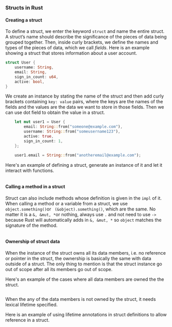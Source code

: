 ### Structs in Rust

#### Creating a struct

To define a struct, we enter the keyword `struct` and name the entire struct. A struct’s name should describe the significance of the pieces of data being grouped together. Then, inside curly brackets, we define the names and types of the pieces of data, which we call *fields*. Here is an example showing a struct that stores information about a user account.

```rust
struct User {
    username: String,
    email: String,
    sign_in_count: u64,
    active: bool,
}
```

We create an instance by stating the name of the struct and then add curly brackets containing `key: value` pairs, where the keys are the names of the fields and the values are the data we want to store in those fields.  Then we can use dot field to obtain the value in a struct.

```rust
    let mut user1 = User {
        email: String::from("someone@example.com"),
        username: String::from("someusername123"),
        active: true,
        sign_in_count: 1,
    };

    user1.email = String::from("anotheremail@example.com");
```

Here's an example of defining a struct, generate an instance of it and let it interact with functions.

<div class="flex-container vis_block" style="position:relative; margin-left:-75px; margin-right:-75px; display: flex;">
  <object type="image/svg+xml" class="move_different_scope code_panel" data="assets/code_examples/struct_rect/vis_code.svg"></object>
  <object type="image/svg+xml" class="move_different_scope tl_panel" data="assets/code_examples/struct_rect/vis_timeline.svg" style="width: auto;" onmouseenter="helpers('struct_rect')"></object>
</div>

<!-- ```rust
struct Rect {
    w: u32,
    h: u32,
}

fn main() {
    let r = Rect {
        w: 30,
        h: 50,
    };

    println!(
        "The area of the rectangle is {} square pixels.",
        area(&r)
    );
    
    println!(
    	"The height of that is {}.", r.h
    );
}

fn area(rect: &Rect) -> u32 {
    rect.w * rect.h
}
``` -->

#### Calling a method in a struct

Struct can also include methods whose definition is given in the ```impl``` of it.  When calling a method or a variable from a struct, we use ```object.something()```or ``` (&object).something()```, which are the same. No matter it is a ```&, &mut, *```or nothing, always use ```.``` and not need to use ```->``` because Rust will automatically adds in ```&, &mut, *``` so ```object``` matches the signature of the method. 

<div class="flex-container vis_block" style="position:relative; margin-left:-75px; margin-right:-75px; display: flex;">
  <object type="image/svg+xml" class="move_different_scope code_panel" data="assets/code_examples/struct_rect2/vis_code.svg"></object>
  <object type="image/svg+xml" class="move_different_scope tl_panel" data="assets/code_examples/struct_rect2/vis_timeline.svg" style="width: auto;" onmouseenter="helpers('struct_rect2')"></object>
</div>

<!-- ```rust
struct Rectangle {
    width: u32,
    height: u32,
}

impl Rectangle {
    fn area(&self) -> u32 {
        self.width * self.height
    }
}

fn print_area(rect: &Rectangle) {
    println!(
        "The area of the rectangle is {} square pixels.",
       	rect.area() // dot even though it's actually a reference
    );
}

fn main() {
    let r = Rectangle {
        width: 30,
        height: 50,
    };

   	print_area(&r);
}

``` -->



#### Ownership of struct data

When the instance of the struct owns all its data members, i.e. no reference or pointer in the struct, the ownership is basically the same with data outside of a struct. The only thing to mention is that the struct instance go out of scope after all its members go out of scope.

Here's an example of the cases where all data members are owned the the struct.

<div class="flex-container vis_block" style="position:relative; margin-left:-75px; margin-right:-75px; display: flex;">
  <object type="image/svg+xml" class="move_different_scope code_panel" data="assets/code_examples/struct_string/vis_code.svg"></object>
  <object type="image/svg+xml" class="move_different_scope tl_panel" data="assets/code_examples/struct_string/vis_timeline.svg" style="width: auto;" onmouseenter="helpers('struct_string')"></object>
</div>

<!-- ```rust
struct Foo {
    x: i32,
    y: String,
}

fn main() {
    let _y = String :: from("bar");
    let f = Foo { x: 5, y: _y };
    println!("{}", f.x);
    println!("{}", f.y);
}
``` -->

When the any of the data members is not owned by the struct, it needs lexical lifetime specified. 

Here is an example of using lifetime annotations in struct definitions to allow reference in a struct.

<div class="flex-container vis_block" style="position:relative; margin-left:-75px; margin-right:-75px; display: flex;">
  <object type="image/svg+xml" class="move_different_scope code_panel" data="assets/code_examples/struct_lifetime/vis_code.svg"></object>
  <object type="image/svg+xml" class="move_different_scope tl_panel" data="assets/code_examples/struct_lifetime/vis_timeline.svg" style="width: auto;" onmouseenter="helpers('struct_lifetime')"></object>
</div>

<!-- ```rust
struct Excerpt<'a> {
    p: &'a str,
}

fn main() {
    let n = String::from("Ok. I'm fine.");
    let first = n.split('.').next().expect("Could not find a '.'");
    let i = Excerpt {
        p: first,
    };
}
``` -->

